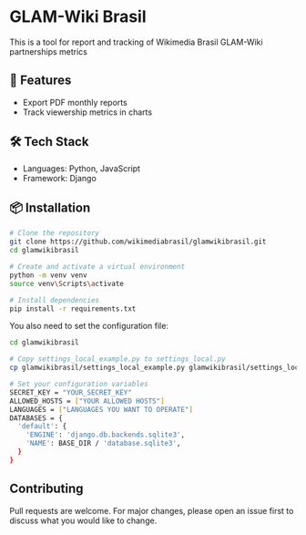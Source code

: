 # GLAM-Wiki Brasil

This is a tool for report and tracking of Wikimedia Brasil GLAM-Wiki partnerships metrics

## 🚀 Features

- Export PDF monthly reports
- Track viewership metrics in charts

## 🛠 Tech Stack

- Languages: Python, JavaScript
- Framework: Django

## 📦 Installation

```bash
# Clone the repository
git clone https://github.com/wikimediabrasil/glamwikibrasil.git
cd glamwikibrasil

# Create and activate a virtual environment
python -m venv venv
source venv\Scripts\activate

# Install dependencies
pip install -r requirements.txt
```

You also need to set the configuration file:
```bash
cd glamwikibrasil

# Copy settings_local_example.py to settings_local.py
cp glamwikibrasil/settings_local_example.py glamwikibrasil/settings_local.py

# Set your configuration variables
SECRET_KEY = "YOUR_SECRET_KEY"
ALLOWED_HOSTS = ["YOUR ALLOWED HOSTS"]
LANGUAGES = ["LANGUAGES YOU WANT TO OPERATE"]
DATABASES = {
  'default': {
    'ENGINE': 'django.db.backends.sqlite3',
    'NAME': BASE_DIR / 'database.sqlite3',
  }
}
```

## Contributing
Pull requests are welcome. For major changes, please open an issue first to discuss what you would like to change.
